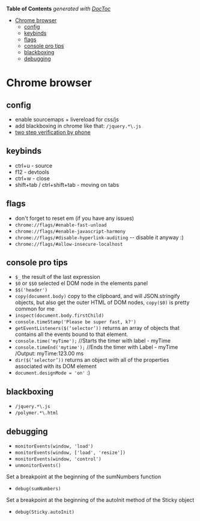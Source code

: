 <!-- START doctoc generated TOC please keep comment here to allow auto update -->
<!-- DON'T EDIT THIS SECTION, INSTEAD RE-RUN doctoc TO UPDATE -->
**Table of Contents**  *generated with [DocToc](https://github.com/thlorenz/doctoc)*

- [Chrome browser](#chrome-browser)
  - [config](#config)
  - [keybinds](#keybinds)
  - [flags](#flags)
  - [console pro tips](#console-pro-tips)
  - [blackboxing](#blackboxing)
  - [debugging](#debugging)

<!-- END doctoc generated TOC please keep comment here to allow auto update -->

# Chrome browser

## config

- enable sourcemaps + livereload for css/js
- add blackboxing in chrome like that: `/jquery.*\.js`
- [two step verification by phone](https://www.google.com/intl/ru/landing/2step/)

## keybinds

- ctrl+u - source
- f12 - devtools
- ctrl+w - close
- shift+tab / ctrl+shift+tab - moving on tabs

## flags

- don't forget to reset em (if you have any issues)
- `chrome://flags/#enable-fast-unload`
- `chrome://flags/#enable-javascript-harmony`
- `chrome://flags/#disable-hyperlink-auditing` -- disable it anyway :)
- `chrome://flags/#allow-insecure-localhost`

## console pro tips

- `$_` the result of the last expression
- `$0` or `$$0` selected el DOM node in the elements panel
- `$$('header')`
- `copy(document.body)` copy to the clipboard, and will JSON.stringify objects, but also get the outer HTML of DOM nodes, `copy($0)` is pretty common for me
- `inspect(document.body.firstChild)`
- `console.timeStamp('Please be super fast, k?')`
- `getEventListeners($(‘selector’))` returns an array of objects that contains all the events bound to that element. 
- `console.time('myTime');` //Starts the timer with label - myTime
- `console.timeEnd('mytime');` //Ends the timer with Label - myTime /Output: myTime:123.00 ms
- `dir($(‘selector’))` returns an object with all of the properties associated with its DOM element
- `document.designMode = 'on'` :)

## blackboxing

- `/jquery.*\.js`
- `/polymer.*\.html`

## debugging

- `monitorEvents(window, 'load')`
- `monitorEvents(window, ['load', 'resize'])`
- `monitorEvents(window, 'control')`
- `unmonitorEvents()`

Set a breakpoint at the beginning of the sumNumbers function

- `debug(sumNumbers)`

Set a breakpoint at the beginning of the autoInit method of the Sticky object

- `debug(Sticky.autoInit)`

